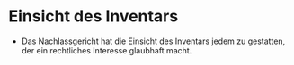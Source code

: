 # Einsicht des Inventars

- Das Nachlassgericht hat die Einsicht des Inventars jedem zu gestatten, der ein rechtliches Interesse glaubhaft macht.

